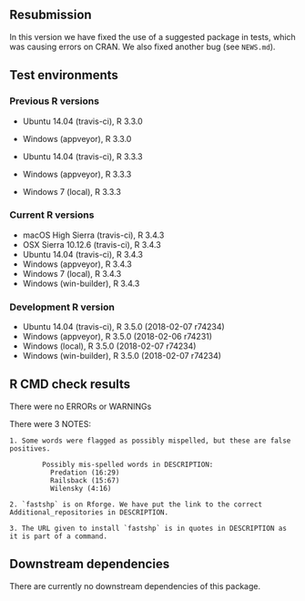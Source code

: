 ## Resubmission

In this version we have fixed the use of a suggested package in tests, which was causing errors on CRAN.
We also fixed another bug (see `NEWS.md`).

## Test environments

### Previous R versions
* Ubuntu 14.04       (travis-ci), R 3.3.0
* Windows             (appveyor), R 3.3.0

* Ubuntu 14.04       (travis-ci), R 3.3.3
* Windows             (appveyor), R 3.3.3
* Windows 7              (local), R 3.3.3

### Current R versions
* macOS High Sierra  (travis-ci), R 3.4.3
* OSX Sierra 10.12.6 (travis-ci), R 3.4.3 
* Ubuntu 14.04       (travis-ci), R 3.4.3
* Windows             (appveyor), R 3.4.3
* Windows 7              (local), R 3.4.3
* Windows          (win-builder), R 3.4.3

### Development R version
* Ubuntu 14.04     (travis-ci), R 3.5.0 (2018-02-07 r74234)
* Windows           (appveyor), R 3.5.0 (2018-02-06 r74231)
* Windows              (local), R 3.5.0 (2018-02-07 r74234)
* Windows        (win-builder), R 3.5.0 (2018-02-07 r74234)

## R CMD check results

There were no ERRORs or WARNINGs

There were 3 NOTES:

    1. Some words were flagged as possibly mispelled, but these are false positives.
     
            Possibly mis-spelled words in DESCRIPTION: 
              Predation (16:29)
              Railsback (15:67)
              Wilensky (4:16)

    2. `fastshp` is on Rforge. We have put the link to the correct Additional_repositories in DESCRIPTION.
       
    3. The URL given to install `fastshp` is in quotes in DESCRIPTION as it is part of a command.

## Downstream dependencies

There are currently no downstream dependencies of this package.

